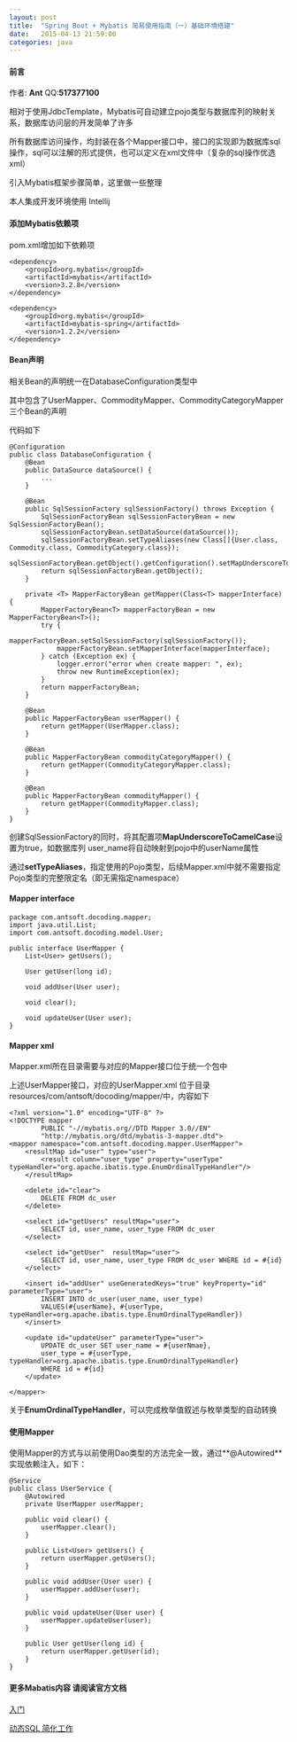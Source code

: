 ```yaml
---
layout: post
title:  "Spring Boot + Mybatis 简易使用指南（一）基础环境搭建"
date:   2015-04-13 21:59:00
categories: java
---
```



#### 前言 ###

作者: **Ant**  QQ:**517377100**

相对于使用JdbcTemplate，Mybatis可自动建立pojo类型与数据库列的映射关系，数据库访问层的开发简单了许多

所有数据库访问操作，均封装在各个Mapper接口中，接口的实现即为数据库sql操作，sql可以注解的形式提供，也可以定义在xml文件中（复杂的sql操作优选xml）

引入Mybatis框架步骤简单，这里做一些整理

本人集成开发环境使用 Intellij

#### 添加Mybatis依赖项 ###
pom.xml增加如下依赖项

	<dependency>
		<groupId>org.mybatis</groupId>
		<artifactId>mybatis</artifactId>
		<version>3.2.8</version>
	</dependency>

	<dependency>
		<groupId>org.mybatis</groupId>
		<artifactId>mybatis-spring</artifactId>
		<version>1.2.2</version>
	</dependency>

#### Bean声明 ####
相关Bean的声明统一在DatabaseConfiguration类型中

其中包含了UserMapper、CommodityMapper、CommodityCategoryMapper三个Bean的声明


代码如下

	@Configuration
	public class DatabaseConfiguration {
		@Bean
		public DataSource dataSource() {
			...
		}

		@Bean
		public SqlSessionFactory sqlSessionFactory() throws Exception {
			SqlSessionFactoryBean sqlSessionFactoryBean = new SqlSessionFactoryBean();
			sqlSessionFactoryBean.setDataSource(dataSource());
			sqlSessionFactoryBean.setTypeAliases(new Class[]{User.class, Commodity.class, CommodityCategory.class});
			sqlSessionFactoryBean.getObject().getConfiguration().setMapUnderscoreToCamelCase(true);
			return sqlSessionFactoryBean.getObject();
		}
		
		private <T> MapperFactoryBean getMapper(Class<T> mapperInterface) {
			MapperFactoryBean<T> mapperFactoryBean = new MapperFactoryBean<T>();
			try {
				mapperFactoryBean.setSqlSessionFactory(sqlSessionFactory());
				mapperFactoryBean.setMapperInterface(mapperInterface);
			} catch (Exception ex) {
				logger.error("error when create mapper: ", ex);
				throw new RuntimeException(ex);
			}
			return mapperFactoryBean;
		}
		
		@Bean
		public MapperFactoryBean userMapper() {
			return getMapper(UserMapper.class);
		}
		
		@Bean
		public MapperFactoryBean commodityCategoryMapper() {
			return getMapper(CommodityCategoryMapper.class);
		}
		
		@Bean
		public MapperFactoryBean commodityMapper() {
			return getMapper(CommodityMapper.class);
		}
	}

创建SqlSessionFactory的同时，将其配置项**MapUnderscoreToCamelCase**设置为true，如数据库列 user_name将自动映射到pojo中的userName属性

通过**setTypeAliases**，指定使用的Pojo类型，后续Mapper.xml中就不需要指定Pojo类型的完整限定名（即无需指定namespace）

#### Mapper interface ####

	package com.antsoft.docoding.mapper;
	import java.util.List;
	import com.antsoft.docoding.model.User;

	public interface UserMapper {
		List<User> getUsers();

		User getUser(long id);

		void addUser(User user);

		void clear();

		void updateUser(User user);
	}


#### Mapper xml ####
Mapper.xml所在目录需要与对应的Mapper接口位于统一个包中

上述UserMapper接口，对应的UserMapper.xml 位于目录resources/com/antsoft/docoding/mapper/中，内容如下

	<?xml version="1.0" encoding="UTF-8" ?>
	<!DOCTYPE mapper
			PUBLIC "-//mybatis.org//DTD Mapper 3.0//EN"
			"http://mybatis.org/dtd/mybatis-3-mapper.dtd">
	<mapper namespace="com.antsoft.docoding.mapper.UserMapper">
		<resultMap id="user" type="user">
			<result column="user_type" property="userType" typeHandler="org.apache.ibatis.type.EnumOrdinalTypeHandler"/>
		</resultMap>

		<delete id="clear">
			DELETE FROM dc_user
		</delete>

		<select id="getUsers" resultMap="user">
			SELECT id, user_name, user_type FROM dc_user
		</select>

		<select id="getUser"  resultMap="user">
			SELECT id, user_name, user_type FROM dc_user WHERE id = #{id}
		</select>

		<insert id="addUser" useGeneratedKeys="true" keyProperty="id" parameterType="user">
			INSERT INTO dc_user(user_name, user_type)
			VALUES(#{userName}, #{userType, typeHandler=org.apache.ibatis.type.EnumOrdinalTypeHandler})
		</insert>

		<update id="updateUser" parameterType="user">
			UPDATE dc_user SET user_name = #{userNmae},
			user_type = #{userType, typeHandler=org.apache.ibatis.type.EnumOrdinalTypeHandler}
			WHERE id = #{id}
		</update>
	
	</mapper>

关于**EnumOrdinalTypeHandler**，可以完成枚举值叙述与枚举类型的自动转换


#### 使用Mapper ####
使用Mapper的方式与以前使用Dao类型的方法完全一致，通过**@Autowired**实现依赖注入，如下：

	@Service
	public class UserService {
		@Autowired
		private UserMapper userMapper;
		
		public void clear() {
			userMapper.clear();
		}
		
		public List<User> getUsers() {
			return userMapper.getUsers();
		}
		
		public void addUser(User user) {
			userMapper.addUser(user);
		}
		
		public void updateUser(User user) {
			userMapper.updateUser(user);
		}
		
		public User getUser(long id) {
			return userMapper.getUser(id);
		}
	}

#### 更多Mabatis内容 请阅读官方文档 ####
[入门](http://mybatis.github.io/mybatis-3/zh/getting-started.html)

[动态SQL 简化工作](http://mybatis.github.io/mybatis-3/zh/dynamic-sql.html)